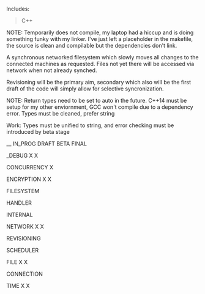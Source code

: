 Includes:
>C++


NOTE: Temporarily does not compile, my laptop had a hiccup and is doing something funky with my linker. I've just left a placeholder in the makefile, the source is clean and compilable but
the dependencies don't link.


A synchronous networked filesystem which slowly moves all changes to the connected machines as requested. Files not yet there will be accessed via network when not already synched.

Revisioning will be the primary aim, secondary which also will be the first draft of the code will simply allow for selective syncronization.

NOTE: Return types need to be set to auto in the future. C++14 must be setup for my other enviornment, GCC won't compile due to a dependency error. Types must be cleaned, prefer
string

Work: Types must be unified to string, and error checking must be introduced by beta stage

__								IN_PROG		DRAFT		BETA		FINAL

_DEBUG					X					X						

CONCURRENCY			X									

ENCRYPTION				X				X					

FILESYSTEM												

HANDLER													

INTERNAL													

NETWORK				X					X						

REVISIONING												

SCHEDULER

FILE							X					X

CONNECTION						

TIME							X					X
	
